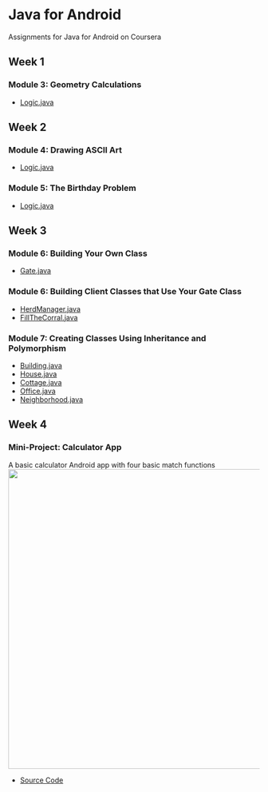 # Java for Android
Assignments for Java for Android on Coursera

## Week 1
### Module 3: Geometry Calculations
* [Logic.java](https://github.com/akueisara/java-for-android/blob/master/Week%201/m3-assignment-shapes-skeleton/app/src/main/java/mooc/vandy/java4android/shapes/logic/Logic.java)

## Week 2
### Module 4: Drawing ASCII Art
* [Logic.java](https://github.com/akueisara/java-for-android/blob/master/Week%202/m4-assignment-diamond-sizes-skeleton/app/src/main/java/mooc/vandy/java4android/diamonds/logic/Logic.java)

### Module 5: The Birthday Problem
* [Logic.java](https://github.com/akueisara/java-for-android/blob/master/Week%202/m5-assignment-birthday-probability-skeleton/app/src/main/java/mooc/vandy/java4android/birthdayprob/logic/Logic.java)

## Week 3
### Module 6: Building Your Own Class
* [Gate.java](https://github.com/akueisara/java-for-android/blob/master/Week%203/m6-assignment-gate-a-skeleton/app/src/main/java/mooc/vandy/java4android/gate/logic/Gate.java)

### Module 6: Building Client Classes that Use Your Gate Class
* [HerdManager.java](https://github.com/akueisara/java-for-android/blob/master/Week%203/m6-assignment-gate-b-skeleton/app/src/main/java/mooc/vandy/java4android/gate/logic/HerdManager.java)
* [FillTheCorral.java](https://github.com/akueisara/java-for-android/blob/master/Week%203/m6-assignment-gate-b-skeleton/app/src/main/java/mooc/vandy/java4android/gate/logic/FillTheCorral.java)

### Module 7: Creating Classes Using Inheritance and Polymorphism
* [Building.java](https://github.com/akueisara/java-for-android/blob/master/Week%203/m7-assignment-buildings-skeleton/app/src/main/java/mooc/vandy/java4android/buildings/logic/Building.java)
* [House.java](https://github.com/akueisara/java-for-android/blob/master/Week%203/m7-assignment-buildings-skeleton/app/src/main/java/mooc/vandy/java4android/buildings/logic/House.java)
* [Cottage.java](https://github.com/akueisara/java-for-android/blob/master/Week%203/m7-assignment-buildings-skeleton/app/src/main/java/mooc/vandy/java4android/buildings/logic/Cottage.java)
* [Office.java](https://github.com/akueisara/java-for-android/blob/master/Week%203/m7-assignment-buildings-skeleton/app/src/main/java/mooc/vandy/java4android/buildings/logic/Office.java)
* [Neighborhood.java](https://github.com/akueisara/java-for-android/blob/master/Week%203/m7-assignment-buildings-skeleton/app/src/main/java/mooc/vandy/java4android/buildings/logic/Neighborhood.java)

## Week 4
### Mini-Project: Calculator App
A basic calculator Android app with four basic match functions</br>
<img src="http://akueisara.github.io/img/calculator.gif" width="600"></img>
* [Source Code](https://github.com/akueisara/java-for-android/tree/master/Week%204/m8-assignment-calculator-skeleton)

